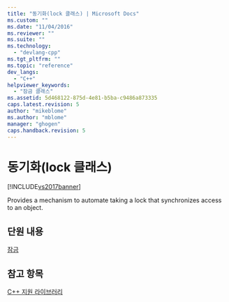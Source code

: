 ```yaml
---
title: "동기화(lock 클래스) | Microsoft Docs"
ms.custom: ""
ms.date: "11/04/2016"
ms.reviewer: ""
ms.suite: ""
ms.technology: 
  - "devlang-cpp"
ms.tgt_pltfrm: ""
ms.topic: "reference"
dev_langs: 
  - "C++"
helpviewer_keywords: 
  - "잠금 클래스"
ms.assetid: 5d468122-875d-4e81-b5ba-c9486a873335
caps.latest.revision: 5
author: "mikeblome"
ms.author: "mblome"
manager: "ghogen"
caps.handback.revision: 5
---
```

# 동기화(lock 클래스)
[!INCLUDE[vs2017banner](../assembler/inline/includes/vs2017banner.md)]

Provides a mechanism to automate taking a lock that synchronizes access to an object.  
  
## 단원 내용  
 [잠금](../dotnet/lock.md)  
  
## 참고 항목  
 [C\+\+ 지원 라이브러리](../dotnet/cpp-support-library.md)